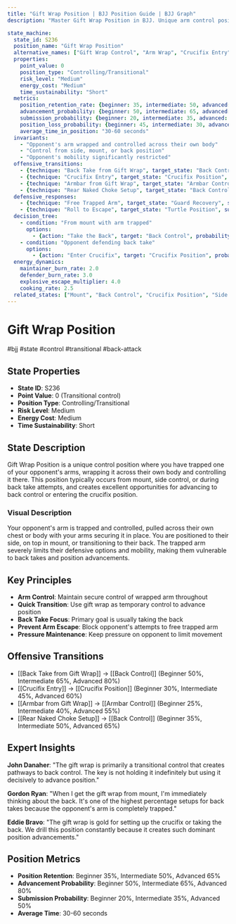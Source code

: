```yaml
---
title: "Gift Wrap Position | BJJ Position Guide | BJJ Graph"
description: "Master Gift Wrap Position in BJJ. Unique arm control position for back takes and submissions. Success rates: Beginner 35%, Intermediate 50%, Advanced 65%."

state_machine:
  state_id: S236
  position_name: "Gift Wrap Position"
  alternative_names: ["Gift Wrap Control", "Arm Wrap", "Crucifix Entry"]
  properties:
    point_value: 0
    position_type: "Controlling/Transitional"
    risk_level: "Medium"
    energy_cost: "Medium"
    time_sustainability: "Short"
  metrics:
    position_retention_rate: {beginner: 35, intermediate: 50, advanced: 65}
    advancement_probability: {beginner: 50, intermediate: 65, advanced: 80}
    submission_probability: {beginner: 20, intermediate: 35, advanced: 50}
    position_loss_probability: {beginner: 45, intermediate: 30, advanced: 20}
    average_time_in_position: "30-60 seconds"
  invariants:
    - "Opponent's arm wrapped and controlled across their own body"
    - "Control from side, mount, or back position"
    - "Opponent's mobility significantly restricted"
  offensive_transitions:
    - {technique: "Back Take from Gift Wrap", target_state: "Back Control", transition_id: "T360", success_rate: {beginner: 50, intermediate: 65, advanced: 80}}
    - {technique: "Crucifix Entry", target_state: "Crucifix Position", transition_id: "T361", success_rate: {beginner: 30, intermediate: 45, advanced: 60}}
    - {technique: "Armbar from Gift Wrap", target_state: "Armbar Control", transition_id: "T362", success_rate: {beginner: 25, intermediate: 40, advanced: 55}}
    - {technique: "Rear Naked Choke Setup", target_state: "Back Control", transition_id: "T363", success_rate: {beginner: 35, intermediate: 50, advanced: 65}}
  defensive_responses:
    - {technique: "Free Trapped Arm", target_state: "Guard Recovery", success_rate: 35}
    - {technique: "Roll to Escape", target_state: "Turtle Position", success_rate: 25}
  decision_tree:
    - condition: "From mount with arm trapped"
      options:
        - {action: "Take the Back", target: "Back Control", probability: 65}
    - condition: "Opponent defending back take"
      options:
        - {action: "Enter Crucifix", target: "Crucifix Position", probability: 45}
  energy_dynamics:
    maintainer_burn_rate: 2.0
    defender_burn_rate: 3.0
    explosive_escape_multiplier: 4.0
    cooking_rate: 2.5
  related_states: ["Mount", "Back Control", "Crucifix Position", "Side Control"]
---
```


# Gift Wrap Position
#bjj #state #control #transitional #back-attack

## State Properties
- **State ID**: S236
- **Point Value**: 0 (Transitional control)
- **Position Type**: Controlling/Transitional
- **Risk Level**: Medium
- **Energy Cost**: Medium
- **Time Sustainability**: Short

## State Description
Gift Wrap Position is a unique control position where you have trapped one of your opponent's arms, wrapping it across their own body and controlling it there. This position typically occurs from mount, side control, or during back take attempts, and creates excellent opportunities for advancing to back control or entering the crucifix position.

### Visual Description
Your opponent's arm is trapped and controlled, pulled across their own chest or body with your arms securing it in place. You are positioned to their side, on top in mount, or transitioning to their back. The trapped arm severely limits their defensive options and mobility, making them vulnerable to back takes and position advancements.

## Key Principles
- **Arm Control**: Maintain secure control of wrapped arm throughout
- **Quick Transition**: Use gift wrap as temporary control to advance position
- **Back Take Focus**: Primary goal is usually taking the back
- **Prevent Arm Escape**: Block opponent's attempts to free trapped arm
- **Pressure Maintenance**: Keep pressure on opponent to limit movement

## Offensive Transitions
- [[Back Take from Gift Wrap]] → [[Back Control]] (Beginner 50%, Intermediate 65%, Advanced 80%)
- [[Crucifix Entry]] → [[Crucifix Position]] (Beginner 30%, Intermediate 45%, Advanced 60%)
- [[Armbar from Gift Wrap]] → [[Armbar Control]] (Beginner 25%, Intermediate 40%, Advanced 55%)
- [[Rear Naked Choke Setup]] → [[Back Control]] (Beginner 35%, Intermediate 50%, Advanced 65%)

## Expert Insights
**John Danaher**: "The gift wrap is primarily a transitional control that creates pathways to back control. The key is not holding it indefinitely but using it decisively to advance position."

**Gordon Ryan**: "When I get the gift wrap from mount, I'm immediately thinking about the back. It's one of the highest percentage setups for back takes because the opponent's arm is completely trapped."

**Eddie Bravo**: "The gift wrap is gold for setting up the crucifix or taking the back. We drill this position constantly because it creates such dominant position advancements."

## Position Metrics
- **Position Retention**: Beginner 35%, Intermediate 50%, Advanced 65%
- **Advancement Probability**: Beginner 50%, Intermediate 65%, Advanced 80%
- **Submission Probability**: Beginner 20%, Intermediate 35%, Advanced 50%
- **Average Time**: 30-60 seconds
